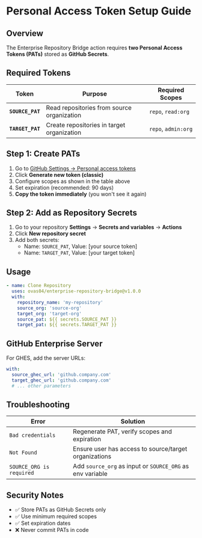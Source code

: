 # Personal Access Token Setup Guide

## Overview

The Enterprise Repository Bridge action requires **two Personal Access Tokens (PATs)** stored as **GitHub Secrets**.

## Required Tokens

| Token | Purpose | Required Scopes |
|-------|---------|----------------|
| **`SOURCE_PAT`** | Read repositories from source organization | `repo`, `read:org` |
| **`TARGET_PAT`** | Create repositories in target organization | `repo`, `admin:org` |

## Step 1: Create PATs

1. Go to [GitHub Settings → Personal access tokens](https://github.com/settings/tokens)
2. Click **Generate new token (classic)**
3. Configure scopes as shown in the table above
4. Set expiration (recommended: 90 days)
5. **Copy the token immediately** (you won't see it again)

## Step 2: Add as Repository Secrets

1. Go to your repository **Settings** → **Secrets and variables** → **Actions**
2. Click **New repository secret**
3. Add both secrets:
   - Name: `SOURCE_PAT`, Value: [your source token]
   - Name: `TARGET_PAT`, Value: [your target token]

## Usage

```yaml
- name: Clone Repository
  uses: ovas04/enterprise-repository-bridge@v1.0.0
  with:
    repository_name: 'my-repository'
    source_org: 'source-org'
    target_org: 'target-org'
    source_pat: ${{ secrets.SOURCE_PAT }}
    target_pat: ${{ secrets.TARGET_PAT }}
```

## GitHub Enterprise Server

For GHES, add the server URLs:

```yaml
with:
  source_ghec_url: 'github.company.com'
  target_ghec_url: 'github.company.com'
  # ... other parameters
```

## Troubleshooting

| Error | Solution |
|-------|----------|
| `Bad credentials` | Regenerate PAT, verify scopes and expiration |
| `Not Found` | Ensure user has access to source/target organizations |
| `SOURCE_ORG is required` | Add `source_org` as input or `SOURCE_ORG` as env variable |

## Security Notes

- ✅ Store PATs as GitHub Secrets only
- ✅ Use minimum required scopes  
- ✅ Set expiration dates
- ❌ Never commit PATs in code
